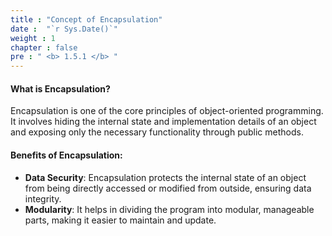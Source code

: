 ```yaml
---
title : "Concept of Encapsulation"
date :  "`r Sys.Date()`" 
weight : 1 
chapter : false
pre : " <b> 1.5.1 </b> "
---
```


#### What is Encapsulation?
Encapsulation is one of the core principles of object-oriented programming. It involves hiding the internal state and implementation details of an object and exposing only the necessary functionality through public methods.

#### Benefits of Encapsulation:
- **Data Security**: Encapsulation protects the internal state of an object from being directly accessed or modified from outside, ensuring data integrity.
- **Modularity**: It helps in dividing the program into modular, manageable parts, making it easier to maintain and update.